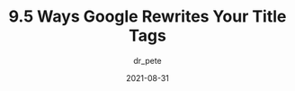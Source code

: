 ---
author: dr_pete
date: 2021-08-31
publisher: moz
tags:
  - "@@"
target_url: https://moz.com/blog/ways-google-rewrites-title-tags
title: 9.5 Ways Google Rewrites Your Title Tags
---